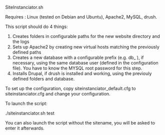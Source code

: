 SiteInstanciator.sh

Requires : Linux (tested on Debian and Ubuntu), Apache2, MySQL, drush.

This script should do 4 things:
 1) Creates folders in configurable paths for the new website directory and the logs
 2) Sets up Apache2 by creating new virtual hosts matching the previously defined paths
 3) Creates a new database with a configurable prefix (e.g. db_ ), if necessary, using the same database user (defined in the configuration file).
    You have to know the MYSQL root password for this step.
 4) Installs Drupal, if drush is installed and working, using the previouly defined folders and database.

To set up the configuration, copy siteinstanciator_default.cfg to siteinstanciator.cfg and change your configuration.

To launch the script:

./siteinstanciator.sh test

You can also launch the script without the sitename, you will be asked to enter it afterwards.
